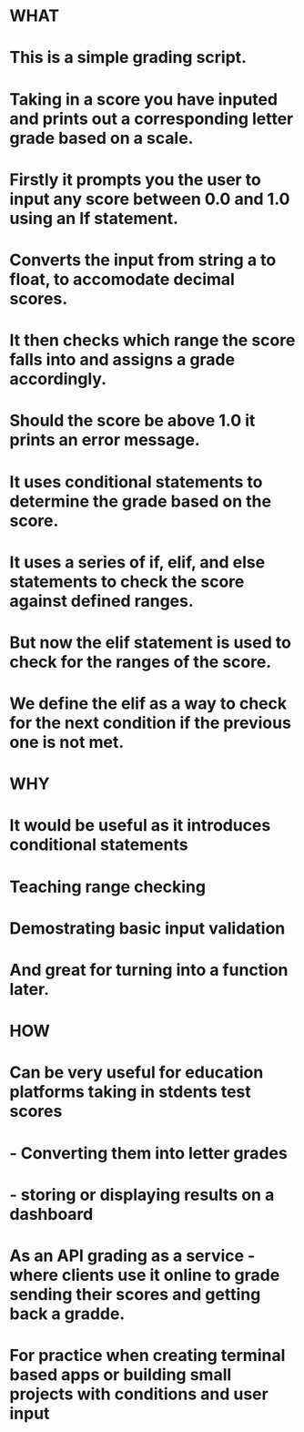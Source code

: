 # WHAT
# This is a simple grading script.
# Taking in a score you have inputed and prints out a corresponding letter grade based on a scale.
# Firstly it prompts you the user to input any score between 0.0 and 1.0 using an If statement.
# Converts the input from string a to float, to accomodate decimal scores.
# It then checks which range the score falls into and assigns a grade accordingly.
# Should the score be above 1.0 it prints an error message.
# It uses conditional statements to determine the grade based on the score.
# It uses a series of if, elif, and else statements to check the score against defined ranges.
# But now the elif statement is used to check for the ranges of the score.
# We define the elif as a way to check for the next condition if the previous one is not met.


# WHY
# It would be useful as it introduces conditional statements
# Teaching range checking
# Demostrating basic input validation
# And great for turning into a function later.

# HOW
# Can be very useful for education platforms taking in stdents test scores
# - Converting them into letter grades
# - storing or displaying results on a dashboard
# As an API grading as a service - where clients use it online to grade sending their scores and getting back a gradde.
# For practice when creating terminal based apps or building small projects with conditions and user input


